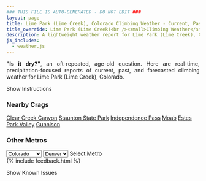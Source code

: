 ```yaml
---
### THIS FILE IS AUTO-GENERATED - DO NOT EDIT ###
layout: page
title: Lime Park (Lime Creek), Colorado Climbing Weather - Current, Past, and Forecasted Report
title_override: Lime Park (Lime Creek)<br /><small>Climbing Weather</small>
description: A lightweight weather report for Lime Park (Lime Creek), Colorado. Optimized for slow internet connections.
js_includes:
  - weather.js
---
```


<section class="measure center lh-copy f5-ns f6 ph2 mv4" style="text-align: justify;">
<strong>"Is it dry?"</strong>, an oft-repeated, age-old question. Here are real-time,
precipitation-focused reports of current, past, and forecasted climbing weather for Lime Park (Lime Creek), Colorado.
</section>

<p id="settings-toggle" class="mw5 b center tc hover-light-red black-70 pointer">Show Instructions</p>
<section id="settings" class="overflow-hidden" style="display:none;">
    <div class="mv2 ph2 center">
        <div class="fn f6 tc pv2">
            <p class="measure lh-copy center"><strong>Show/hide hourly forecasts</strong> by clicking the desired day.</p>
            <hr class="mw5 p0 mv2 o-60 b0 bt b--light-red light-red bg-light-red">
            <p class="measure lh-copy center"><strong>Current and Past conditions</strong> are measured by the nearest weather station. <strong>Forecast conditions</strong> are calculated and polled separately.</p>
            <hr class="mw5 p0 mv2 o-60 b0 bt b--light-red light-red bg-light-red">
            <p class="measure lh-copy center"><strong>Having issues?</strong> Try <a id="clear-cache" class="no-underline relative fancy-link light-red hover-light-red" href="#">clearing the local cache</a>.</p>
            <hr class="mw5 p0 mv2 o-60 b0 bt b--light-red light-red bg-light-red">
            <p class="measure lh-copy center">Weather data sourced from <a class="no-underline fancy-link relative light-red" target="_blank" href="https://www.weather.gov/documentation/services-web-api">weather.gov</a>.</p>
        </div>
    </div>
</section>
<section id="weather" data-crag="lime-park-lime-creek-colorado" class="mv4-ns mv3 ph2 center"></section>
<section id="nearby" class="tc lh-copy">
  <h3>Nearby Crags</h3>
<a class="nowrap no-underline fancy-link relative light-red mh3" href="/crags/clear-creek-canyon-colorado-weather.html">Clear Creek Canyon</a>
<a class="nowrap no-underline fancy-link relative light-red mh3" href="/crags/staunton-state-park-colorado-weather.html">Staunton State Park</a>
<a class="nowrap no-underline fancy-link relative light-red mh3" href="/crags/independence-pass-colorado-weather.html">Independence Pass</a>
<a class="nowrap no-underline fancy-link relative light-red mh3" href="/crags/moab-utah-weather.html">Moab</a>
<a class="nowrap no-underline fancy-link relative light-red mh3" href="/crags/estes-park-valley-colorado-weather.html">Estes Park Valley</a>
<a class="nowrap no-underline fancy-link relative light-red mh3" href="/crags/gunnison-colorado-weather.html">Gunnison</a>
</section>
<section id="nearby" class="tc lh-copy">
  <h3>Other Metros</h3>
  <select class="ma1 bg-near-white pa2" id="stateSel">
    <option value="Texas">Texas</option>
    <option value="Washington">Washington</option>
    <option value="Colorado" selected>Colorado</option>
    <option value="Tennessee">Tennessee</option>
    <option value="Utah">Utah</option>
    <option value="California">California</option>
  </select>
  <select class="ma1 bg-near-white pa2" id="citySel">
    <option value="Denver" selected>Denver</option>
  </select>
  <a id="selectMetro" class="f6 link dim ph3 pv2 ma1 dib white bg-light-red" href="/crags/denver-colorado-weather.html">Select Metro</a>
  <script>
    var states = [];
    states["Texas"] = "Austin"
    states["Washington"] = "Seattle"
    states["Colorado"] = "Denver"
    states["Tennessee"] = "Nashville"
    states["Utah"] = "Salt Lake City"
    states["California"] = "San Francisco|Los Angeles"
  </script>
</section>
{% include feedback.html %}
<p id="issues-toggle" class="mw5 b center tc hover-light-red black-70 pointer">Show Known Issues</p>
<section id="issues" class="overflow-hidden tc f6">
</section>

<script>
  var weekly_GJT_165_110 = {"updated":"2022-04-12T05:58:45+00:00","units":"us","forecastGenerator":"BaselineForecastGenerator","generatedAt":"2022-04-12T08:39:18+00:00","updateTime":"2022-04-12T05:58:45+00:00","validTimes":"2022-04-11T23:00:00+00:00/P7DT2H","elevation":{"unitCode":"wmoUnit:m","value":3485.9976},"periods":[{"number":1,"name":"Overnight","startTime":"2022-04-12T02:00:00-06:00","endTime":"2022-04-12T06:00:00-06:00","isDaytime":false,"temperature":17,"temperatureUnit":"F","temperatureTrend":null,"windSpeed":"35 mph","windDirection":"SW","icon":"https://api.weather.gov/icons/land/night/blizzard,90?size=medium","shortForecast":"Snow Showers And Blowing Snow","detailedForecast":"Snow showers and blowing snow and isolated thunderstorms. Cloudy, with a low around 17. Southwest wind around 35 mph, with gusts as high as 65 mph. Chance of precipitation is 90%. New snow accumulation of 2 to 4 inches possible."},{"number":2,"name":"Tuesday","startTime":"2022-04-12T06:00:00-06:00","endTime":"2022-04-12T18:00:00-06:00","isDaytime":true,"temperature":26,"temperatureUnit":"F","temperatureTrend":null,"windSpeed":"20 to 40 mph","windDirection":"WSW","icon":"https://api.weather.gov/icons/land/day/blizzard,90/blizzard,70?size=medium","shortForecast":"Snow Showers And Blowing Snow","detailedForecast":"Snow showers and blowing snow before noon, then a chance of snow showers and areas of blowing snow and isolated thunderstorms between noon and 3pm, then patchy blowing snow and scattered snow showers and isolated thunderstorms. Cloudy, with a high near 26. West southwest wind 20 to 40 mph, with gusts as high as 60 mph. Chance of precipitation is 90%. New snow accumulation of 4 to 8 inches possible."},{"number":3,"name":"Tuesday Night","startTime":"2022-04-12T18:00:00-06:00","endTime":"2022-04-13T06:00:00-06:00","isDaytime":false,"temperature":2,"temperatureUnit":"F","temperatureTrend":null,"windSpeed":"15 to 20 mph","windDirection":"W","icon":"https://api.weather.gov/icons/land/night/blizzard,70/blizzard,60?size=medium","shortForecast":"Chance Snow Showers And Patchy Blowing Snow","detailedForecast":"A chance of snow showers and patchy blowing snow and isolated thunderstorms. Mostly cloudy, with a low around 2. Wind chill values as low as -17. West wind 15 to 20 mph, with gusts as high as 35 mph. Chance of precipitation is 70%. New snow accumulation of 1 to 2 inches possible."},{"number":4,"name":"Wednesday","startTime":"2022-04-13T06:00:00-06:00","endTime":"2022-04-13T18:00:00-06:00","isDaytime":true,"temperature":16,"temperatureUnit":"F","temperatureTrend":null,"windSpeed":"20 mph","windDirection":"W","icon":"https://api.weather.gov/icons/land/day/blizzard,80/blizzard,90?size=medium","shortForecast":"Snow Showers And Areas Of Blowing Snow","detailedForecast":"Snow showers and areas of blowing snow. Cloudy, with a high near 16. Wind chill values as low as -19. West wind around 20 mph, with gusts as high as 40 mph. Chance of precipitation is 90%. New snow accumulation of 1 to 2 inches possible."},{"number":5,"name":"Wednesday Night","startTime":"2022-04-13T18:00:00-06:00","endTime":"2022-04-14T06:00:00-06:00","isDaytime":false,"temperature":4,"temperatureUnit":"F","temperatureTrend":null,"windSpeed":"15 to 20 mph","windDirection":"W","icon":"https://api.weather.gov/icons/land/night/blizzard,50/blizzard,20?size=medium","shortForecast":"Patchy Blowing Snow","detailedForecast":"Patchy blowing snow and scattered snow showers and isolated thunderstorms. Mostly cloudy, with a low around 4. West wind 15 to 20 mph, with gusts as high as 40 mph. Chance of precipitation is 50%. New snow accumulation of less than half an inch possible."},{"number":6,"name":"Thursday","startTime":"2022-04-14T06:00:00-06:00","endTime":"2022-04-14T18:00:00-06:00","isDaytime":true,"temperature":27,"temperatureUnit":"F","temperatureTrend":null,"windSpeed":"15 to 20 mph","windDirection":"WSW","icon":"https://api.weather.gov/icons/land/day/blizzard,30/blizzard,40?size=medium","shortForecast":"Patchy Blowing Snow","detailedForecast":"Scattered snow showers before 8am, then patchy blowing snow and scattered snow showers. Mostly cloudy, with a high near 27. Chance of precipitation is 40%."},{"number":7,"name":"Thursday Night","startTime":"2022-04-14T18:00:00-06:00","endTime":"2022-04-15T06:00:00-06:00","isDaytime":false,"temperature":14,"temperatureUnit":"F","temperatureTrend":null,"windSpeed":"15 to 20 mph","windDirection":"WSW","icon":"https://api.weather.gov/icons/land/night/blizzard/bkn?size=medium","shortForecast":"Patchy Blowing Snow then Mostly Cloudy","detailedForecast":"Patchy blowing snow before 8pm. Mostly cloudy, with a low around 14."},{"number":8,"name":"Friday","startTime":"2022-04-15T06:00:00-06:00","endTime":"2022-04-15T18:00:00-06:00","isDaytime":true,"temperature":36,"temperatureUnit":"F","temperatureTrend":null,"windSpeed":"15 to 25 mph","windDirection":"WSW","icon":"https://api.weather.gov/icons/land/day/blizzard?size=medium","shortForecast":"Patchy Blowing Snow","detailedForecast":"Isolated snow showers before 10am, then patchy blowing snow and isolated snow showers. Partly sunny, with a high near 36."},{"number":9,"name":"Friday Night","startTime":"2022-04-15T18:00:00-06:00","endTime":"2022-04-16T06:00:00-06:00","isDaytime":false,"temperature":18,"temperatureUnit":"F","temperatureTrend":null,"windSpeed":"10 to 20 mph","windDirection":"SW","icon":"https://api.weather.gov/icons/land/night/sct?size=medium","shortForecast":"Partly Cloudy","detailedForecast":"Partly cloudy, with a low around 18."},{"number":10,"name":"Saturday","startTime":"2022-04-16T06:00:00-06:00","endTime":"2022-04-16T18:00:00-06:00","isDaytime":true,"temperature":43,"temperatureUnit":"F","temperatureTrend":null,"windSpeed":"15 to 20 mph","windDirection":"SW","icon":"https://api.weather.gov/icons/land/day/sct/snow?size=medium","shortForecast":"Mostly Sunny then Isolated Snow Showers","detailedForecast":"Isolated snow showers after noon. Mostly sunny, with a high near 43."},{"number":11,"name":"Saturday Night","startTime":"2022-04-16T18:00:00-06:00","endTime":"2022-04-17T06:00:00-06:00","isDaytime":false,"temperature":22,"temperatureUnit":"F","temperatureTrend":null,"windSpeed":"15 to 20 mph","windDirection":"WSW","icon":"https://api.weather.gov/icons/land/night/snow?size=medium","shortForecast":"Isolated Snow Showers","detailedForecast":"Isolated snow showers. Partly cloudy, with a low around 22. Little or no snow accumulation expected."},{"number":12,"name":"Sunday","startTime":"2022-04-17T06:00:00-06:00","endTime":"2022-04-17T18:00:00-06:00","isDaytime":true,"temperature":37,"temperatureUnit":"F","temperatureTrend":null,"windSpeed":"20 mph","windDirection":"W","icon":"https://api.weather.gov/icons/land/day/snow?size=medium","shortForecast":"Scattered Snow Showers","detailedForecast":"Scattered snow showers. Partly sunny, with a high near 37. New snow accumulation of less than one inch possible."},{"number":13,"name":"Sunday Night","startTime":"2022-04-17T18:00:00-06:00","endTime":"2022-04-18T06:00:00-06:00","isDaytime":false,"temperature":16,"temperatureUnit":"F","temperatureTrend":null,"windSpeed":"10 to 20 mph","windDirection":"W","icon":"https://api.weather.gov/icons/land/night/snow/sct?size=medium","shortForecast":"Isolated Snow Showers then Partly Cloudy","detailedForecast":"Isolated snow showers before midnight. Partly cloudy, with a low around 16."},{"number":14,"name":"Monday","startTime":"2022-04-18T06:00:00-06:00","endTime":"2022-04-18T18:00:00-06:00","isDaytime":true,"temperature":40,"temperatureUnit":"F","temperatureTrend":null,"windSpeed":"10 to 20 mph","windDirection":"W","icon":"https://api.weather.gov/icons/land/day/few?size=medium","shortForecast":"Sunny","detailedForecast":"Sunny, with a high near 40."}]}
  var hourly_GJT_165_110 = {"@context":["https://geojson.org/geojson-ld/geojson-context.jsonld",{"@version":"1.1","wx":"https://api.weather.gov/ontology#","geo":"http://www.opengis.net/ont/geosparql#","unit":"http://codes.wmo.int/common/unit/","@vocab":"https://api.weather.gov/ontology#"}],"type":"Feature","geometry":{"type":"Polygon","coordinates":[[[-106.5803441,39.4200131],[-106.5779038,39.397991499999996],[-106.5494672,39.399870299999996],[-106.5519015,39.421892199999995],[-106.5803441,39.4200131]]]},"properties":{"updated":"2022-04-12T05:58:45+00:00","units":"us","forecastGenerator":"HourlyForecastGenerator","generatedAt":"2022-04-12T08:39:19+00:00","updateTime":"2022-04-12T05:58:45+00:00","validTimes":"2022-04-11T23:00:00+00:00/P7DT2H","elevation":{"unitCode":"wmoUnit:m","value":3485.9976},"periods":[{"number":1,"name":"","startTime":"2022-04-12T02:00:00-06:00","endTime":"2022-04-12T03:00:00-06:00","isDaytime":false,"temperature":30,"temperatureUnit":"F","temperatureTrend":null,"windSpeed":"35 mph","windDirection":"SW","icon":"https://api.weather.gov/icons/land/night/blizzard,90?size=small","shortForecast":"Snow Showers And Blowing Snow","detailedForecast":""},{"number":2,"name":"","startTime":"2022-04-12T03:00:00-06:00","endTime":"2022-04-12T04:00:00-06:00","isDaytime":false,"temperature":29,"temperatureUnit":"F","temperatureTrend":null,"windSpeed":"35 mph","windDirection":"SW","icon":"https://api.weather.gov/icons/land/night/blizzard,90?size=small","shortForecast":"Snow Showers And Blowing Snow","detailedForecast":""},{"number":3,"name":"","startTime":"2022-04-12T04:00:00-06:00","endTime":"2022-04-12T05:00:00-06:00","isDaytime":false,"temperature":28,"temperatureUnit":"F","temperatureTrend":null,"windSpeed":"35 mph","windDirection":"WSW","icon":"https://api.weather.gov/icons/land/night/blizzard,90?size=small","shortForecast":"Snow Showers And Blowing Snow","detailedForecast":""},{"number":4,"name":"","startTime":"2022-04-12T05:00:00-06:00","endTime":"2022-04-12T06:00:00-06:00","isDaytime":false,"temperature":27,"temperatureUnit":"F","temperatureTrend":null,"windSpeed":"35 mph","windDirection":"WSW","icon":"https://api.weather.gov/icons/land/night/blizzard,90?size=small","shortForecast":"Snow Showers And Blowing Snow","detailedForecast":""},{"number":5,"name":"","startTime":"2022-04-12T06:00:00-06:00","endTime":"2022-04-12T07:00:00-06:00","isDaytime":true,"temperature":25,"temperatureUnit":"F","temperatureTrend":null,"windSpeed":"40 mph","windDirection":"WSW","icon":"https://api.weather.gov/icons/land/day/blizzard,90?size=small","shortForecast":"Snow Showers And Blowing Snow","detailedForecast":""},{"number":6,"name":"","startTime":"2022-04-12T07:00:00-06:00","endTime":"2022-04-12T08:00:00-06:00","isDaytime":true,"temperature":22,"temperatureUnit":"F","temperatureTrend":null,"windSpeed":"35 mph","windDirection":"WSW","icon":"https://api.weather.gov/icons/land/day/blizzard,90?size=small","shortForecast":"Snow Showers And Blowing Snow","detailedForecast":""},{"number":7,"name":"","startTime":"2022-04-12T08:00:00-06:00","endTime":"2022-04-12T09:00:00-06:00","isDaytime":true,"temperature":26,"temperatureUnit":"F","temperatureTrend":null,"windSpeed":"30 mph","windDirection":"WSW","icon":"https://api.weather.gov/icons/land/day/blizzard,90?size=small","shortForecast":"Snow Showers And Blowing Snow","detailedForecast":""},{"number":8,"name":"","startTime":"2022-04-12T09:00:00-06:00","endTime":"2022-04-12T10:00:00-06:00","isDaytime":true,"temperature":17,"temperatureUnit":"F","temperatureTrend":null,"windSpeed":"25 mph","windDirection":"WSW","icon":"https://api.weather.gov/icons/land/day/blizzard?size=small","shortForecast":"Snow Showers And Blowing Snow","detailedForecast":""},{"number":9,"name":"","startTime":"2022-04-12T10:00:00-06:00","endTime":"2022-04-12T11:00:00-06:00","isDaytime":true,"temperature":23,"temperatureUnit":"F","temperatureTrend":null,"windSpeed":"25 mph","windDirection":"W","icon":"https://api.weather.gov/icons/land/day/blizzard?size=small","shortForecast":"Snow Showers And Blowing Snow","detailedForecast":""},{"number":10,"name":"","startTime":"2022-04-12T11:00:00-06:00","endTime":"2022-04-12T12:00:00-06:00","isDaytime":true,"temperature":24,"temperatureUnit":"F","temperatureTrend":null,"windSpeed":"25 mph","windDirection":"W","icon":"https://api.weather.gov/icons/land/day/blizzard?size=small","shortForecast":"Snow Showers And Blowing Snow","detailedForecast":""},{"number":11,"name":"","startTime":"2022-04-12T12:00:00-06:00","endTime":"2022-04-12T13:00:00-06:00","isDaytime":true,"temperature":25,"temperatureUnit":"F","temperatureTrend":null,"windSpeed":"25 mph","windDirection":"W","icon":"https://api.weather.gov/icons/land/day/blizzard?size=small","shortForecast":"Chance Snow Showers And Areas Of Blowing Snow","detailedForecast":""},{"number":12,"name":"","startTime":"2022-04-12T13:00:00-06:00","endTime":"2022-04-12T14:00:00-06:00","isDaytime":true,"temperature":26,"temperatureUnit":"F","temperatureTrend":null,"windSpeed":"25 mph","windDirection":"W","icon":"https://api.weather.gov/icons/land/day/blizzard?size=small","shortForecast":"Chance Snow Showers And Areas Of Blowing Snow","detailedForecast":""},{"number":13,"name":"","startTime":"2022-04-12T14:00:00-06:00","endTime":"2022-04-12T15:00:00-06:00","isDaytime":true,"temperature":25,"temperatureUnit":"F","temperatureTrend":null,"windSpeed":"25 mph","windDirection":"W","icon":"https://api.weather.gov/icons/land/day/blizzard?size=small","shortForecast":"Chance Snow Showers And Areas Of Blowing Snow","detailedForecast":""},{"number":14,"name":"","startTime":"2022-04-12T15:00:00-06:00","endTime":"2022-04-12T16:00:00-06:00","isDaytime":true,"temperature":24,"temperatureUnit":"F","temperatureTrend":null,"windSpeed":"25 mph","windDirection":"W","icon":"https://api.weather.gov/icons/land/day/blizzard?size=small","shortForecast":"Patchy Blowing Snow","detailedForecast":""},{"number":15,"name":"","startTime":"2022-04-12T16:00:00-06:00","endTime":"2022-04-12T17:00:00-06:00","isDaytime":true,"temperature":22,"temperatureUnit":"F","temperatureTrend":null,"windSpeed":"20 mph","windDirection":"W","icon":"https://api.weather.gov/icons/land/day/blizzard?size=small","shortForecast":"Patchy Blowing Snow","detailedForecast":""},{"number":16,"name":"","startTime":"2022-04-12T17:00:00-06:00","endTime":"2022-04-12T18:00:00-06:00","isDaytime":true,"temperature":20,"temperatureUnit":"F","temperatureTrend":null,"windSpeed":"20 mph","windDirection":"W","icon":"https://api.weather.gov/icons/land/day/blizzard?size=small","shortForecast":"Patchy Blowing Snow","detailedForecast":""},{"number":17,"name":"","startTime":"2022-04-12T18:00:00-06:00","endTime":"2022-04-12T19:00:00-06:00","isDaytime":false,"temperature":18,"temperatureUnit":"F","temperatureTrend":null,"windSpeed":"20 mph","windDirection":"W","icon":"https://api.weather.gov/icons/land/night/blizzard?size=small","shortForecast":"Chance Snow Showers And Patchy Blowing Snow","detailedForecast":""},{"number":18,"name":"","startTime":"2022-04-12T19:00:00-06:00","endTime":"2022-04-12T20:00:00-06:00","isDaytime":false,"temperature":16,"temperatureUnit":"F","temperatureTrend":null,"windSpeed":"20 mph","windDirection":"W","icon":"https://api.weather.gov/icons/land/night/blizzard?size=small","shortForecast":"Chance Snow Showers And Patchy Blowing Snow","detailedForecast":""},{"number":19,"name":"","startTime":"2022-04-12T20:00:00-06:00","endTime":"2022-04-12T21:00:00-06:00","isDaytime":false,"temperature":14,"temperatureUnit":"F","temperatureTrend":null,"windSpeed":"20 mph","windDirection":"W","icon":"https://api.weather.gov/icons/land/night/blizzard?size=small","shortForecast":"Chance Snow Showers And Patchy Blowing Snow","detailedForecast":""},{"number":20,"name":"","startTime":"2022-04-12T21:00:00-06:00","endTime":"2022-04-12T22:00:00-06:00","isDaytime":false,"temperature":11,"temperatureUnit":"F","temperatureTrend":null,"windSpeed":"15 mph","windDirection":"W","icon":"https://api.weather.gov/icons/land/night/snow?size=small","shortForecast":"Chance Snow Showers","detailedForecast":""},{"number":21,"name":"","startTime":"2022-04-12T22:00:00-06:00","endTime":"2022-04-12T23:00:00-06:00","isDaytime":false,"temperature":9,"temperatureUnit":"F","temperatureTrend":null,"windSpeed":"15 mph","windDirection":"W","icon":"https://api.weather.gov/icons/land/night/snow?size=small","shortForecast":"Chance Snow Showers","detailedForecast":""},{"number":22,"name":"","startTime":"2022-04-12T23:00:00-06:00","endTime":"2022-04-13T00:00:00-06:00","isDaytime":false,"temperature":6,"temperatureUnit":"F","temperatureTrend":null,"windSpeed":"15 mph","windDirection":"W","icon":"https://api.weather.gov/icons/land/night/snow?size=small","shortForecast":"Chance Snow Showers","detailedForecast":""},{"number":23,"name":"","startTime":"2022-04-13T00:00:00-06:00","endTime":"2022-04-13T01:00:00-06:00","isDaytime":false,"temperature":5,"temperatureUnit":"F","temperatureTrend":null,"windSpeed":"15 mph","windDirection":"W","icon":"https://api.weather.gov/icons/land/night/snow?size=small","shortForecast":"Chance Snow Showers","detailedForecast":""},{"number":24,"name":"","startTime":"2022-04-13T01:00:00-06:00","endTime":"2022-04-13T02:00:00-06:00","isDaytime":false,"temperature":5,"temperatureUnit":"F","temperatureTrend":null,"windSpeed":"15 mph","windDirection":"W","icon":"https://api.weather.gov/icons/land/night/snow?size=small","shortForecast":"Chance Snow Showers","detailedForecast":""},{"number":25,"name":"","startTime":"2022-04-13T02:00:00-06:00","endTime":"2022-04-13T03:00:00-06:00","isDaytime":false,"temperature":5,"temperatureUnit":"F","temperatureTrend":null,"windSpeed":"15 mph","windDirection":"W","icon":"https://api.weather.gov/icons/land/night/snow?size=small","shortForecast":"Chance Snow Showers","detailedForecast":""},{"number":26,"name":"","startTime":"2022-04-13T03:00:00-06:00","endTime":"2022-04-13T04:00:00-06:00","isDaytime":false,"temperature":5,"temperatureUnit":"F","temperatureTrend":null,"windSpeed":"15 mph","windDirection":"W","icon":"https://api.weather.gov/icons/land/night/snow?size=small","shortForecast":"Chance Snow Showers","detailedForecast":""},{"number":27,"name":"","startTime":"2022-04-13T04:00:00-06:00","endTime":"2022-04-13T05:00:00-06:00","isDaytime":false,"temperature":4,"temperatureUnit":"F","temperatureTrend":null,"windSpeed":"15 mph","windDirection":"W","icon":"https://api.weather.gov/icons/land/night/snow?size=small","shortForecast":"Chance Snow Showers","detailedForecast":""},{"number":28,"name":"","startTime":"2022-04-13T05:00:00-06:00","endTime":"2022-04-13T06:00:00-06:00","isDaytime":false,"temperature":3,"temperatureUnit":"F","temperatureTrend":null,"windSpeed":"20 mph","windDirection":"W","icon":"https://api.weather.gov/icons/land/night/blizzard?size=small","shortForecast":"Chance Snow Showers And Patchy Blowing Snow","detailedForecast":""},{"number":29,"name":"","startTime":"2022-04-13T06:00:00-06:00","endTime":"2022-04-13T07:00:00-06:00","isDaytime":true,"temperature":2,"temperatureUnit":"F","temperatureTrend":null,"windSpeed":"20 mph","windDirection":"W","icon":"https://api.weather.gov/icons/land/day/blizzard?size=small","shortForecast":"Snow Showers And Patchy Blowing Snow","detailedForecast":""},{"number":30,"name":"","startTime":"2022-04-13T07:00:00-06:00","endTime":"2022-04-13T08:00:00-06:00","isDaytime":true,"temperature":2,"temperatureUnit":"F","temperatureTrend":null,"windSpeed":"20 mph","windDirection":"W","icon":"https://api.weather.gov/icons/land/day/blizzard?size=small","shortForecast":"Snow Showers And Patchy Blowing Snow","detailedForecast":""},{"number":31,"name":"","startTime":"2022-04-13T08:00:00-06:00","endTime":"2022-04-13T09:00:00-06:00","isDaytime":true,"temperature":3,"temperatureUnit":"F","temperatureTrend":null,"windSpeed":"20 mph","windDirection":"W","icon":"https://api.weather.gov/icons/land/day/blizzard?size=small","shortForecast":"Snow Showers And Patchy Blowing Snow","detailedForecast":""},{"number":32,"name":"","startTime":"2022-04-13T09:00:00-06:00","endTime":"2022-04-13T10:00:00-06:00","isDaytime":true,"temperature":4,"temperatureUnit":"F","temperatureTrend":null,"windSpeed":"20 mph","windDirection":"W","icon":"https://api.weather.gov/icons/land/day/blizzard?size=small","shortForecast":"Snow Showers And Patchy Blowing Snow","detailedForecast":""},{"number":33,"name":"","startTime":"2022-04-13T10:00:00-06:00","endTime":"2022-04-13T11:00:00-06:00","isDaytime":true,"temperature":7,"temperatureUnit":"F","temperatureTrend":null,"windSpeed":"20 mph","windDirection":"W","icon":"https://api.weather.gov/icons/land/day/blizzard?size=small","shortForecast":"Snow Showers And Patchy Blowing Snow","detailedForecast":""},{"number":34,"name":"","startTime":"2022-04-13T11:00:00-06:00","endTime":"2022-04-13T12:00:00-06:00","isDaytime":true,"temperature":9,"temperatureUnit":"F","temperatureTrend":null,"windSpeed":"20 mph","windDirection":"W","icon":"https://api.weather.gov/icons/land/day/blizzard?size=small","shortForecast":"Snow Showers And Patchy Blowing Snow","detailedForecast":""},{"number":35,"name":"","startTime":"2022-04-13T12:00:00-06:00","endTime":"2022-04-13T13:00:00-06:00","isDaytime":true,"temperature":12,"temperatureUnit":"F","temperatureTrend":null,"windSpeed":"20 mph","windDirection":"W","icon":"https://api.weather.gov/icons/land/day/blizzard?size=small","shortForecast":"Snow Showers And Areas Of Blowing Snow","detailedForecast":""},{"number":36,"name":"","startTime":"2022-04-13T13:00:00-06:00","endTime":"2022-04-13T14:00:00-06:00","isDaytime":true,"temperature":14,"temperatureUnit":"F","temperatureTrend":null,"windSpeed":"20 mph","windDirection":"W","icon":"https://api.weather.gov/icons/land/day/blizzard?size=small","shortForecast":"Snow Showers And Patchy Blowing Snow","detailedForecast":""},{"number":37,"name":"","startTime":"2022-04-13T14:00:00-06:00","endTime":"2022-04-13T15:00:00-06:00","isDaytime":true,"temperature":15,"temperatureUnit":"F","temperatureTrend":null,"windSpeed":"20 mph","windDirection":"W","icon":"https://api.weather.gov/icons/land/day/blizzard?size=small","shortForecast":"Snow Showers And Patchy Blowing Snow","detailedForecast":""},{"number":38,"name":"","startTime":"2022-04-13T15:00:00-06:00","endTime":"2022-04-13T16:00:00-06:00","isDaytime":true,"temperature":16,"temperatureUnit":"F","temperatureTrend":null,"windSpeed":"20 mph","windDirection":"W","icon":"https://api.weather.gov/icons/land/day/blizzard?size=small","shortForecast":"Snow Showers And Patchy Blowing Snow","detailedForecast":""},{"number":39,"name":"","startTime":"2022-04-13T16:00:00-06:00","endTime":"2022-04-13T17:00:00-06:00","isDaytime":true,"temperature":15,"temperatureUnit":"F","temperatureTrend":null,"windSpeed":"20 mph","windDirection":"W","icon":"https://api.weather.gov/icons/land/day/blizzard?size=small","shortForecast":"Snow Showers And Patchy Blowing Snow","detailedForecast":""},{"number":40,"name":"","startTime":"2022-04-13T17:00:00-06:00","endTime":"2022-04-13T18:00:00-06:00","isDaytime":true,"temperature":14,"temperatureUnit":"F","temperatureTrend":null,"windSpeed":"20 mph","windDirection":"W","icon":"https://api.weather.gov/icons/land/day/blizzard?size=small","shortForecast":"Snow Showers And Patchy Blowing Snow","detailedForecast":""},{"number":41,"name":"","startTime":"2022-04-13T18:00:00-06:00","endTime":"2022-04-13T19:00:00-06:00","isDaytime":false,"temperature":13,"temperatureUnit":"F","temperatureTrend":null,"windSpeed":"20 mph","windDirection":"W","icon":"https://api.weather.gov/icons/land/night/blizzard?size=small","shortForecast":"Patchy Blowing Snow","detailedForecast":""},{"number":42,"name":"","startTime":"2022-04-13T19:00:00-06:00","endTime":"2022-04-13T20:00:00-06:00","isDaytime":false,"temperature":11,"temperatureUnit":"F","temperatureTrend":null,"windSpeed":"20 mph","windDirection":"W","icon":"https://api.weather.gov/icons/land/night/blizzard?size=small","shortForecast":"Patchy Blowing Snow","detailedForecast":""},{"number":43,"name":"","startTime":"2022-04-13T20:00:00-06:00","endTime":"2022-04-13T21:00:00-06:00","isDaytime":false,"temperature":10,"temperatureUnit":"F","temperatureTrend":null,"windSpeed":"20 mph","windDirection":"W","icon":"https://api.weather.gov/icons/land/night/blizzard?size=small","shortForecast":"Patchy Blowing Snow","detailedForecast":""},{"number":44,"name":"","startTime":"2022-04-13T21:00:00-06:00","endTime":"2022-04-13T22:00:00-06:00","isDaytime":false,"temperature":10,"temperatureUnit":"F","temperatureTrend":null,"windSpeed":"15 mph","windDirection":"W","icon":"https://api.weather.gov/icons/land/night/snow?size=small","shortForecast":"Scattered Snow Showers","detailedForecast":""},{"number":45,"name":"","startTime":"2022-04-13T22:00:00-06:00","endTime":"2022-04-13T23:00:00-06:00","isDaytime":false,"temperature":9,"temperatureUnit":"F","temperatureTrend":null,"windSpeed":"20 mph","windDirection":"W","icon":"https://api.weather.gov/icons/land/night/blizzard?size=small","shortForecast":"Patchy Blowing Snow","detailedForecast":""},{"number":46,"name":"","startTime":"2022-04-13T23:00:00-06:00","endTime":"2022-04-14T00:00:00-06:00","isDaytime":false,"temperature":8,"temperatureUnit":"F","temperatureTrend":null,"windSpeed":"20 mph","windDirection":"W","icon":"https://api.weather.gov/icons/land/night/blizzard?size=small","shortForecast":"Patchy Blowing Snow","detailedForecast":""},{"number":47,"name":"","startTime":"2022-04-14T00:00:00-06:00","endTime":"2022-04-14T01:00:00-06:00","isDaytime":false,"temperature":8,"temperatureUnit":"F","temperatureTrend":null,"windSpeed":"20 mph","windDirection":"W","icon":"https://api.weather.gov/icons/land/night/blizzard?size=small","shortForecast":"Patchy Blowing Snow","detailedForecast":""},{"number":48,"name":"","startTime":"2022-04-14T01:00:00-06:00","endTime":"2022-04-14T02:00:00-06:00","isDaytime":false,"temperature":7,"temperatureUnit":"F","temperatureTrend":null,"windSpeed":"20 mph","windDirection":"W","icon":"https://api.weather.gov/icons/land/night/blizzard?size=small","shortForecast":"Patchy Blowing Snow","detailedForecast":""},{"number":49,"name":"","startTime":"2022-04-14T02:00:00-06:00","endTime":"2022-04-14T03:00:00-06:00","isDaytime":false,"temperature":6,"temperatureUnit":"F","temperatureTrend":null,"windSpeed":"20 mph","windDirection":"WSW","icon":"https://api.weather.gov/icons/land/night/snow?size=small","shortForecast":"Isolated Snow Showers","detailedForecast":""},{"number":50,"name":"","startTime":"2022-04-14T03:00:00-06:00","endTime":"2022-04-14T04:00:00-06:00","isDaytime":false,"temperature":5,"temperatureUnit":"F","temperatureTrend":null,"windSpeed":"15 mph","windDirection":"WSW","icon":"https://api.weather.gov/icons/land/night/snow?size=small","shortForecast":"Isolated Snow Showers","detailedForecast":""},{"number":51,"name":"","startTime":"2022-04-14T04:00:00-06:00","endTime":"2022-04-14T05:00:00-06:00","isDaytime":false,"temperature":4,"temperatureUnit":"F","temperatureTrend":null,"windSpeed":"15 mph","windDirection":"WSW","icon":"https://api.weather.gov/icons/land/night/snow?size=small","shortForecast":"Isolated Snow Showers","detailedForecast":""},{"number":52,"name":"","startTime":"2022-04-14T05:00:00-06:00","endTime":"2022-04-14T06:00:00-06:00","isDaytime":false,"temperature":4,"temperatureUnit":"F","temperatureTrend":null,"windSpeed":"15 mph","windDirection":"WSW","icon":"https://api.weather.gov/icons/land/night/snow?size=small","shortForecast":"Isolated Snow Showers","detailedForecast":""},{"number":53,"name":"","startTime":"2022-04-14T06:00:00-06:00","endTime":"2022-04-14T07:00:00-06:00","isDaytime":true,"temperature":4,"temperatureUnit":"F","temperatureTrend":null,"windSpeed":"15 mph","windDirection":"WSW","icon":"https://api.weather.gov/icons/land/day/snow?size=small","shortForecast":"Scattered Snow Showers","detailedForecast":""},{"number":54,"name":"","startTime":"2022-04-14T07:00:00-06:00","endTime":"2022-04-14T08:00:00-06:00","isDaytime":true,"temperature":5,"temperatureUnit":"F","temperatureTrend":null,"windSpeed":"20 mph","windDirection":"WSW","icon":"https://api.weather.gov/icons/land/day/snow?size=small","shortForecast":"Scattered Snow Showers","detailedForecast":""},{"number":55,"name":"","startTime":"2022-04-14T08:00:00-06:00","endTime":"2022-04-14T09:00:00-06:00","isDaytime":true,"temperature":7,"temperatureUnit":"F","temperatureTrend":null,"windSpeed":"20 mph","windDirection":"W","icon":"https://api.weather.gov/icons/land/day/blizzard?size=small","shortForecast":"Patchy Blowing Snow","detailedForecast":""},{"number":56,"name":"","startTime":"2022-04-14T09:00:00-06:00","endTime":"2022-04-14T10:00:00-06:00","isDaytime":true,"temperature":10,"temperatureUnit":"F","temperatureTrend":null,"windSpeed":"20 mph","windDirection":"W","icon":"https://api.weather.gov/icons/land/day/blizzard?size=small","shortForecast":"Patchy Blowing Snow","detailedForecast":""},{"number":57,"name":"","startTime":"2022-04-14T10:00:00-06:00","endTime":"2022-04-14T11:00:00-06:00","isDaytime":true,"temperature":13,"temperatureUnit":"F","temperatureTrend":null,"windSpeed":"20 mph","windDirection":"W","icon":"https://api.weather.gov/icons/land/day/blizzard?size=small","shortForecast":"Patchy Blowing Snow","detailedForecast":""},{"number":58,"name":"","startTime":"2022-04-14T11:00:00-06:00","endTime":"2022-04-14T12:00:00-06:00","isDaytime":true,"temperature":18,"temperatureUnit":"F","temperatureTrend":null,"windSpeed":"20 mph","windDirection":"W","icon":"https://api.weather.gov/icons/land/day/blizzard?size=small","shortForecast":"Patchy Blowing Snow","detailedForecast":""},{"number":59,"name":"","startTime":"2022-04-14T12:00:00-06:00","endTime":"2022-04-14T13:00:00-06:00","isDaytime":true,"temperature":21,"temperatureUnit":"F","temperatureTrend":null,"windSpeed":"20 mph","windDirection":"W","icon":"https://api.weather.gov/icons/land/day/blizzard?size=small","shortForecast":"Patchy Blowing Snow","detailedForecast":""},{"number":60,"name":"","startTime":"2022-04-14T13:00:00-06:00","endTime":"2022-04-14T14:00:00-06:00","isDaytime":true,"temperature":24,"temperatureUnit":"F","temperatureTrend":null,"windSpeed":"20 mph","windDirection":"W","icon":"https://api.weather.gov/icons/land/day/blizzard?size=small","shortForecast":"Patchy Blowing Snow","detailedForecast":""},{"number":61,"name":"","startTime":"2022-04-14T14:00:00-06:00","endTime":"2022-04-14T15:00:00-06:00","isDaytime":true,"temperature":26,"temperatureUnit":"F","temperatureTrend":null,"windSpeed":"20 mph","windDirection":"W","icon":"https://api.weather.gov/icons/land/day/blizzard?size=small","shortForecast":"Patchy Blowing Snow","detailedForecast":""},{"number":62,"name":"","startTime":"2022-04-14T15:00:00-06:00","endTime":"2022-04-14T16:00:00-06:00","isDaytime":true,"temperature":27,"temperatureUnit":"F","temperatureTrend":null,"windSpeed":"20 mph","windDirection":"W","icon":"https://api.weather.gov/icons/land/day/blizzard?size=small","shortForecast":"Patchy Blowing Snow","detailedForecast":""},{"number":63,"name":"","startTime":"2022-04-14T16:00:00-06:00","endTime":"2022-04-14T17:00:00-06:00","isDaytime":true,"temperature":27,"temperatureUnit":"F","temperatureTrend":null,"windSpeed":"20 mph","windDirection":"W","icon":"https://api.weather.gov/icons/land/day/blizzard?size=small","shortForecast":"Patchy Blowing Snow","detailedForecast":""},{"number":64,"name":"","startTime":"2022-04-14T17:00:00-06:00","endTime":"2022-04-14T18:00:00-06:00","isDaytime":true,"temperature":27,"temperatureUnit":"F","temperatureTrend":null,"windSpeed":"20 mph","windDirection":"W","icon":"https://api.weather.gov/icons/land/day/blizzard?size=small","shortForecast":"Patchy Blowing Snow","detailedForecast":""},{"number":65,"name":"","startTime":"2022-04-14T18:00:00-06:00","endTime":"2022-04-14T19:00:00-06:00","isDaytime":false,"temperature":26,"temperatureUnit":"F","temperatureTrend":null,"windSpeed":"20 mph","windDirection":"W","icon":"https://api.weather.gov/icons/land/night/blizzard?size=small","shortForecast":"Patchy Blowing Snow","detailedForecast":""},{"number":66,"name":"","startTime":"2022-04-14T19:00:00-06:00","endTime":"2022-04-14T20:00:00-06:00","isDaytime":false,"temperature":24,"temperatureUnit":"F","temperatureTrend":null,"windSpeed":"20 mph","windDirection":"W","icon":"https://api.weather.gov/icons/land/night/blizzard?size=small","shortForecast":"Patchy Blowing Snow","detailedForecast":""},{"number":67,"name":"","startTime":"2022-04-14T20:00:00-06:00","endTime":"2022-04-14T21:00:00-06:00","isDaytime":false,"temperature":21,"temperatureUnit":"F","temperatureTrend":null,"windSpeed":"20 mph","windDirection":"WSW","icon":"https://api.weather.gov/icons/land/night/bkn?size=small","shortForecast":"Mostly Cloudy","detailedForecast":""},{"number":68,"name":"","startTime":"2022-04-14T21:00:00-06:00","endTime":"2022-04-14T22:00:00-06:00","isDaytime":false,"temperature":18,"temperatureUnit":"F","temperatureTrend":null,"windSpeed":"15 mph","windDirection":"WSW","icon":"https://api.weather.gov/icons/land/night/bkn?size=small","shortForecast":"Mostly Cloudy","detailedForecast":""},{"number":69,"name":"","startTime":"2022-04-14T22:00:00-06:00","endTime":"2022-04-14T23:00:00-06:00","isDaytime":false,"temperature":16,"temperatureUnit":"F","temperatureTrend":null,"windSpeed":"15 mph","windDirection":"WSW","icon":"https://api.weather.gov/icons/land/night/bkn?size=small","shortForecast":"Mostly Cloudy","detailedForecast":""},{"number":70,"name":"","startTime":"2022-04-14T23:00:00-06:00","endTime":"2022-04-15T00:00:00-06:00","isDaytime":false,"temperature":14,"temperatureUnit":"F","temperatureTrend":null,"windSpeed":"15 mph","windDirection":"SW","icon":"https://api.weather.gov/icons/land/night/bkn?size=small","shortForecast":"Mostly Cloudy","detailedForecast":""},{"number":71,"name":"","startTime":"2022-04-15T00:00:00-06:00","endTime":"2022-04-15T01:00:00-06:00","isDaytime":false,"temperature":14,"temperatureUnit":"F","temperatureTrend":null,"windSpeed":"15 mph","windDirection":"SW","icon":"https://api.weather.gov/icons/land/night/bkn?size=small","shortForecast":"Mostly Cloudy","detailedForecast":""},{"number":72,"name":"","startTime":"2022-04-15T01:00:00-06:00","endTime":"2022-04-15T02:00:00-06:00","isDaytime":false,"temperature":14,"temperatureUnit":"F","temperatureTrend":null,"windSpeed":"15 mph","windDirection":"SW","icon":"https://api.weather.gov/icons/land/night/bkn?size=small","shortForecast":"Mostly Cloudy","detailedForecast":""},{"number":73,"name":"","startTime":"2022-04-15T02:00:00-06:00","endTime":"2022-04-15T03:00:00-06:00","isDaytime":false,"temperature":15,"temperatureUnit":"F","temperatureTrend":null,"windSpeed":"15 mph","windDirection":"SW","icon":"https://api.weather.gov/icons/land/night/bkn?size=small","shortForecast":"Mostly Cloudy","detailedForecast":""},{"number":74,"name":"","startTime":"2022-04-15T03:00:00-06:00","endTime":"2022-04-15T04:00:00-06:00","isDaytime":false,"temperature":16,"temperatureUnit":"F","temperatureTrend":null,"windSpeed":"15 mph","windDirection":"SW","icon":"https://api.weather.gov/icons/land/night/bkn?size=small","shortForecast":"Mostly Cloudy","detailedForecast":""},{"number":75,"name":"","startTime":"2022-04-15T04:00:00-06:00","endTime":"2022-04-15T05:00:00-06:00","isDaytime":false,"temperature":15,"temperatureUnit":"F","temperatureTrend":null,"windSpeed":"15 mph","windDirection":"SW","icon":"https://api.weather.gov/icons/land/night/bkn?size=small","shortForecast":"Mostly Cloudy","detailedForecast":""},{"number":76,"name":"","startTime":"2022-04-15T05:00:00-06:00","endTime":"2022-04-15T06:00:00-06:00","isDaytime":false,"temperature":14,"temperatureUnit":"F","temperatureTrend":null,"windSpeed":"15 mph","windDirection":"WSW","icon":"https://api.weather.gov/icons/land/night/bkn?size=small","shortForecast":"Mostly Cloudy","detailedForecast":""},{"number":77,"name":"","startTime":"2022-04-15T06:00:00-06:00","endTime":"2022-04-15T07:00:00-06:00","isDaytime":true,"temperature":14,"temperatureUnit":"F","temperatureTrend":null,"windSpeed":"15 mph","windDirection":"WSW","icon":"https://api.weather.gov/icons/land/day/snow?size=small","shortForecast":"Isolated Snow Showers","detailedForecast":""},{"number":78,"name":"","startTime":"2022-04-15T07:00:00-06:00","endTime":"2022-04-15T08:00:00-06:00","isDaytime":true,"temperature":16,"temperatureUnit":"F","temperatureTrend":null,"windSpeed":"15 mph","windDirection":"WSW","icon":"https://api.weather.gov/icons/land/day/snow?size=small","shortForecast":"Isolated Snow Showers","detailedForecast":""},{"number":79,"name":"","startTime":"2022-04-15T08:00:00-06:00","endTime":"2022-04-15T09:00:00-06:00","isDaytime":true,"temperature":19,"temperatureUnit":"F","temperatureTrend":null,"windSpeed":"15 mph","windDirection":"W","icon":"https://api.weather.gov/icons/land/day/snow?size=small","shortForecast":"Isolated Snow Showers","detailedForecast":""},{"number":80,"name":"","startTime":"2022-04-15T09:00:00-06:00","endTime":"2022-04-15T10:00:00-06:00","isDaytime":true,"temperature":22,"temperatureUnit":"F","temperatureTrend":null,"windSpeed":"15 mph","windDirection":"W","icon":"https://api.weather.gov/icons/land/day/snow?size=small","shortForecast":"Isolated Snow Showers","detailedForecast":""},{"number":81,"name":"","startTime":"2022-04-15T10:00:00-06:00","endTime":"2022-04-15T11:00:00-06:00","isDaytime":true,"temperature":26,"temperatureUnit":"F","temperatureTrend":null,"windSpeed":"20 mph","windDirection":"W","icon":"https://api.weather.gov/icons/land/day/blizzard?size=small","shortForecast":"Patchy Blowing Snow","detailedForecast":""},{"number":82,"name":"","startTime":"2022-04-15T11:00:00-06:00","endTime":"2022-04-15T12:00:00-06:00","isDaytime":true,"temperature":30,"temperatureUnit":"F","temperatureTrend":null,"windSpeed":"20 mph","windDirection":"W","icon":"https://api.weather.gov/icons/land/day/blizzard?size=small","shortForecast":"Patchy Blowing Snow","detailedForecast":""},{"number":83,"name":"","startTime":"2022-04-15T12:00:00-06:00","endTime":"2022-04-15T13:00:00-06:00","isDaytime":true,"temperature":33,"temperatureUnit":"F","temperatureTrend":null,"windSpeed":"25 mph","windDirection":"W","icon":"https://api.weather.gov/icons/land/day/blizzard?size=small","shortForecast":"Patchy Blowing Snow","detailedForecast":""},{"number":84,"name":"","startTime":"2022-04-15T13:00:00-06:00","endTime":"2022-04-15T14:00:00-06:00","isDaytime":true,"temperature":35,"temperatureUnit":"F","temperatureTrend":null,"windSpeed":"25 mph","windDirection":"W","icon":"https://api.weather.gov/icons/land/day/snow?size=small","shortForecast":"Isolated Snow Showers","detailedForecast":""},{"number":85,"name":"","startTime":"2022-04-15T14:00:00-06:00","endTime":"2022-04-15T15:00:00-06:00","isDaytime":true,"temperature":36,"temperatureUnit":"F","temperatureTrend":null,"windSpeed":"25 mph","windDirection":"W","icon":"https://api.weather.gov/icons/land/day/snow?size=small","shortForecast":"Isolated Snow Showers","detailedForecast":""},{"number":86,"name":"","startTime":"2022-04-15T15:00:00-06:00","endTime":"2022-04-15T16:00:00-06:00","isDaytime":true,"temperature":36,"temperatureUnit":"F","temperatureTrend":null,"windSpeed":"20 mph","windDirection":"W","icon":"https://api.weather.gov/icons/land/day/snow?size=small","shortForecast":"Isolated Snow Showers","detailedForecast":""},{"number":87,"name":"","startTime":"2022-04-15T16:00:00-06:00","endTime":"2022-04-15T17:00:00-06:00","isDaytime":true,"temperature":36,"temperatureUnit":"F","temperatureTrend":null,"windSpeed":"20 mph","windDirection":"W","icon":"https://api.weather.gov/icons/land/day/snow?size=small","shortForecast":"Isolated Snow Showers","detailedForecast":""},{"number":88,"name":"","startTime":"2022-04-15T17:00:00-06:00","endTime":"2022-04-15T18:00:00-06:00","isDaytime":true,"temperature":35,"temperatureUnit":"F","temperatureTrend":null,"windSpeed":"20 mph","windDirection":"W","icon":"https://api.weather.gov/icons/land/day/snow?size=small","shortForecast":"Isolated Snow Showers","detailedForecast":""},{"number":89,"name":"","startTime":"2022-04-15T18:00:00-06:00","endTime":"2022-04-15T19:00:00-06:00","isDaytime":false,"temperature":34,"temperatureUnit":"F","temperatureTrend":null,"windSpeed":"20 mph","windDirection":"W","icon":"https://api.weather.gov/icons/land/night/bkn?size=small","shortForecast":"Mostly Cloudy","detailedForecast":""},{"number":90,"name":"","startTime":"2022-04-15T19:00:00-06:00","endTime":"2022-04-15T20:00:00-06:00","isDaytime":false,"temperature":30,"temperatureUnit":"F","temperatureTrend":null,"windSpeed":"15 mph","windDirection":"WSW","icon":"https://api.weather.gov/icons/land/night/bkn?size=small","shortForecast":"Mostly Cloudy","detailedForecast":""},{"number":91,"name":"","startTime":"2022-04-15T20:00:00-06:00","endTime":"2022-04-15T21:00:00-06:00","isDaytime":false,"temperature":27,"temperatureUnit":"F","temperatureTrend":null,"windSpeed":"15 mph","windDirection":"SW","icon":"https://api.weather.gov/icons/land/night/bkn?size=small","shortForecast":"Mostly Cloudy","detailedForecast":""},{"number":92,"name":"","startTime":"2022-04-15T21:00:00-06:00","endTime":"2022-04-15T22:00:00-06:00","isDaytime":false,"temperature":24,"temperatureUnit":"F","temperatureTrend":null,"windSpeed":"10 mph","windDirection":"SW","icon":"https://api.weather.gov/icons/land/night/bkn?size=small","shortForecast":"Mostly Cloudy","detailedForecast":""},{"number":93,"name":"","startTime":"2022-04-15T22:00:00-06:00","endTime":"2022-04-15T23:00:00-06:00","isDaytime":false,"temperature":21,"temperatureUnit":"F","temperatureTrend":null,"windSpeed":"10 mph","windDirection":"SW","icon":"https://api.weather.gov/icons/land/night/bkn?size=small","shortForecast":"Mostly Cloudy","detailedForecast":""},{"number":94,"name":"","startTime":"2022-04-15T23:00:00-06:00","endTime":"2022-04-16T00:00:00-06:00","isDaytime":false,"temperature":20,"temperatureUnit":"F","temperatureTrend":null,"windSpeed":"10 mph","windDirection":"SSW","icon":"https://api.weather.gov/icons/land/night/sct?size=small","shortForecast":"Partly Cloudy","detailedForecast":""},{"number":95,"name":"","startTime":"2022-04-16T00:00:00-06:00","endTime":"2022-04-16T01:00:00-06:00","isDaytime":false,"temperature":20,"temperatureUnit":"F","temperatureTrend":null,"windSpeed":"10 mph","windDirection":"SSW","icon":"https://api.weather.gov/icons/land/night/sct?size=small","shortForecast":"Partly Cloudy","detailedForecast":""},{"number":96,"name":"","startTime":"2022-04-16T01:00:00-06:00","endTime":"2022-04-16T02:00:00-06:00","isDaytime":false,"temperature":19,"temperatureUnit":"F","temperatureTrend":null,"windSpeed":"10 mph","windDirection":"SSW","icon":"https://api.weather.gov/icons/land/night/sct?size=small","shortForecast":"Partly Cloudy","detailedForecast":""},{"number":97,"name":"","startTime":"2022-04-16T02:00:00-06:00","endTime":"2022-04-16T03:00:00-06:00","isDaytime":false,"temperature":20,"temperatureUnit":"F","temperatureTrend":null,"windSpeed":"10 mph","windDirection":"SSW","icon":"https://api.weather.gov/icons/land/night/sct?size=small","shortForecast":"Partly Cloudy","detailedForecast":""},{"number":98,"name":"","startTime":"2022-04-16T03:00:00-06:00","endTime":"2022-04-16T04:00:00-06:00","isDaytime":false,"temperature":19,"temperatureUnit":"F","temperatureTrend":null,"windSpeed":"10 mph","windDirection":"SSW","icon":"https://api.weather.gov/icons/land/night/sct?size=small","shortForecast":"Partly Cloudy","detailedForecast":""},{"number":99,"name":"","startTime":"2022-04-16T04:00:00-06:00","endTime":"2022-04-16T05:00:00-06:00","isDaytime":false,"temperature":19,"temperatureUnit":"F","temperatureTrend":null,"windSpeed":"15 mph","windDirection":"SSW","icon":"https://api.weather.gov/icons/land/night/sct?size=small","shortForecast":"Partly Cloudy","detailedForecast":""},{"number":100,"name":"","startTime":"2022-04-16T05:00:00-06:00","endTime":"2022-04-16T06:00:00-06:00","isDaytime":false,"temperature":18,"temperatureUnit":"F","temperatureTrend":null,"windSpeed":"15 mph","windDirection":"SSW","icon":"https://api.weather.gov/icons/land/night/sct?size=small","shortForecast":"Partly Cloudy","detailedForecast":""},{"number":101,"name":"","startTime":"2022-04-16T06:00:00-06:00","endTime":"2022-04-16T07:00:00-06:00","isDaytime":true,"temperature":19,"temperatureUnit":"F","temperatureTrend":null,"windSpeed":"15 mph","windDirection":"SSW","icon":"https://api.weather.gov/icons/land/day/sct?size=small","shortForecast":"Mostly Sunny","detailedForecast":""},{"number":102,"name":"","startTime":"2022-04-16T07:00:00-06:00","endTime":"2022-04-16T08:00:00-06:00","isDaytime":true,"temperature":21,"temperatureUnit":"F","temperatureTrend":null,"windSpeed":"15 mph","windDirection":"SSW","icon":"https://api.weather.gov/icons/land/day/sct?size=small","shortForecast":"Mostly Sunny","detailedForecast":""},{"number":103,"name":"","startTime":"2022-04-16T08:00:00-06:00","endTime":"2022-04-16T09:00:00-06:00","isDaytime":true,"temperature":24,"temperatureUnit":"F","temperatureTrend":null,"windSpeed":"15 mph","windDirection":"SW","icon":"https://api.weather.gov/icons/land/day/sct?size=small","shortForecast":"Mostly Sunny","detailedForecast":""},{"number":104,"name":"","startTime":"2022-04-16T09:00:00-06:00","endTime":"2022-04-16T10:00:00-06:00","isDaytime":true,"temperature":28,"temperatureUnit":"F","temperatureTrend":null,"windSpeed":"15 mph","windDirection":"SW","icon":"https://api.weather.gov/icons/land/day/sct?size=small","shortForecast":"Mostly Sunny","detailedForecast":""},{"number":105,"name":"","startTime":"2022-04-16T10:00:00-06:00","endTime":"2022-04-16T11:00:00-06:00","isDaytime":true,"temperature":33,"temperatureUnit":"F","temperatureTrend":null,"windSpeed":"15 mph","windDirection":"WSW","icon":"https://api.weather.gov/icons/land/day/sct?size=small","shortForecast":"Mostly Sunny","detailedForecast":""},{"number":106,"name":"","startTime":"2022-04-16T11:00:00-06:00","endTime":"2022-04-16T12:00:00-06:00","isDaytime":true,"temperature":37,"temperatureUnit":"F","temperatureTrend":null,"windSpeed":"15 mph","windDirection":"WSW","icon":"https://api.weather.gov/icons/land/day/sct?size=small","shortForecast":"Mostly Sunny","detailedForecast":""},{"number":107,"name":"","startTime":"2022-04-16T12:00:00-06:00","endTime":"2022-04-16T13:00:00-06:00","isDaytime":true,"temperature":40,"temperatureUnit":"F","temperatureTrend":null,"windSpeed":"20 mph","windDirection":"WSW","icon":"https://api.weather.gov/icons/land/day/snow?size=small","shortForecast":"Isolated Snow Showers","detailedForecast":""},{"number":108,"name":"","startTime":"2022-04-16T13:00:00-06:00","endTime":"2022-04-16T14:00:00-06:00","isDaytime":true,"temperature":42,"temperatureUnit":"F","temperatureTrend":null,"windSpeed":"20 mph","windDirection":"WSW","icon":"https://api.weather.gov/icons/land/day/snow?size=small","shortForecast":"Isolated Snow Showers","detailedForecast":""},{"number":109,"name":"","startTime":"2022-04-16T14:00:00-06:00","endTime":"2022-04-16T15:00:00-06:00","isDaytime":true,"temperature":43,"temperatureUnit":"F","temperatureTrend":null,"windSpeed":"20 mph","windDirection":"WSW","icon":"https://api.weather.gov/icons/land/day/snow?size=small","shortForecast":"Isolated Snow Showers","detailedForecast":""},{"number":110,"name":"","startTime":"2022-04-16T15:00:00-06:00","endTime":"2022-04-16T16:00:00-06:00","isDaytime":true,"temperature":43,"temperatureUnit":"F","temperatureTrend":null,"windSpeed":"20 mph","windDirection":"WSW","icon":"https://api.weather.gov/icons/land/day/snow?size=small","shortForecast":"Isolated Snow Showers","detailedForecast":""},{"number":111,"name":"","startTime":"2022-04-16T16:00:00-06:00","endTime":"2022-04-16T17:00:00-06:00","isDaytime":true,"temperature":42,"temperatureUnit":"F","temperatureTrend":null,"windSpeed":"20 mph","windDirection":"WSW","icon":"https://api.weather.gov/icons/land/day/snow?size=small","shortForecast":"Isolated Snow Showers","detailedForecast":""},{"number":112,"name":"","startTime":"2022-04-16T17:00:00-06:00","endTime":"2022-04-16T18:00:00-06:00","isDaytime":true,"temperature":40,"temperatureUnit":"F","temperatureTrend":null,"windSpeed":"20 mph","windDirection":"WSW","icon":"https://api.weather.gov/icons/land/day/snow?size=small","shortForecast":"Isolated Snow Showers","detailedForecast":""},{"number":113,"name":"","startTime":"2022-04-16T18:00:00-06:00","endTime":"2022-04-16T19:00:00-06:00","isDaytime":false,"temperature":38,"temperatureUnit":"F","temperatureTrend":null,"windSpeed":"15 mph","windDirection":"WSW","icon":"https://api.weather.gov/icons/land/night/snow?size=small","shortForecast":"Isolated Snow Showers","detailedForecast":""},{"number":114,"name":"","startTime":"2022-04-16T19:00:00-06:00","endTime":"2022-04-16T20:00:00-06:00","isDaytime":false,"temperature":35,"temperatureUnit":"F","temperatureTrend":null,"windSpeed":"15 mph","windDirection":"WSW","icon":"https://api.weather.gov/icons/land/night/snow?size=small","shortForecast":"Isolated Snow Showers","detailedForecast":""},{"number":115,"name":"","startTime":"2022-04-16T20:00:00-06:00","endTime":"2022-04-16T21:00:00-06:00","isDaytime":false,"temperature":32,"temperatureUnit":"F","temperatureTrend":null,"windSpeed":"15 mph","windDirection":"WSW","icon":"https://api.weather.gov/icons/land/night/snow?size=small","shortForecast":"Isolated Snow Showers","detailedForecast":""},{"number":116,"name":"","startTime":"2022-04-16T21:00:00-06:00","endTime":"2022-04-16T22:00:00-06:00","isDaytime":false,"temperature":30,"temperatureUnit":"F","temperatureTrend":null,"windSpeed":"15 mph","windDirection":"WSW","icon":"https://api.weather.gov/icons/land/night/snow?size=small","shortForecast":"Isolated Snow Showers","detailedForecast":""},{"number":117,"name":"","startTime":"2022-04-16T22:00:00-06:00","endTime":"2022-04-16T23:00:00-06:00","isDaytime":false,"temperature":28,"temperatureUnit":"F","temperatureTrend":null,"windSpeed":"15 mph","windDirection":"WSW","icon":"https://api.weather.gov/icons/land/night/snow?size=small","shortForecast":"Isolated Snow Showers","detailedForecast":""},{"number":118,"name":"","startTime":"2022-04-16T23:00:00-06:00","endTime":"2022-04-17T00:00:00-06:00","isDaytime":false,"temperature":27,"temperatureUnit":"F","temperatureTrend":null,"windSpeed":"15 mph","windDirection":"WSW","icon":"https://api.weather.gov/icons/land/night/snow?size=small","shortForecast":"Isolated Snow Showers","detailedForecast":""},{"number":119,"name":"","startTime":"2022-04-17T00:00:00-06:00","endTime":"2022-04-17T01:00:00-06:00","isDaytime":false,"temperature":26,"temperatureUnit":"F","temperatureTrend":null,"windSpeed":"15 mph","windDirection":"WSW","icon":"https://api.weather.gov/icons/land/night/snow?size=small","shortForecast":"Isolated Snow Showers","detailedForecast":""},{"number":120,"name":"","startTime":"2022-04-17T01:00:00-06:00","endTime":"2022-04-17T02:00:00-06:00","isDaytime":false,"temperature":26,"temperatureUnit":"F","temperatureTrend":null,"windSpeed":"20 mph","windDirection":"WSW","icon":"https://api.weather.gov/icons/land/night/snow?size=small","shortForecast":"Isolated Snow Showers","detailedForecast":""},{"number":121,"name":"","startTime":"2022-04-17T02:00:00-06:00","endTime":"2022-04-17T03:00:00-06:00","isDaytime":false,"temperature":25,"temperatureUnit":"F","temperatureTrend":null,"windSpeed":"20 mph","windDirection":"WSW","icon":"https://api.weather.gov/icons/land/night/snow?size=small","shortForecast":"Isolated Snow Showers","detailedForecast":""},{"number":122,"name":"","startTime":"2022-04-17T03:00:00-06:00","endTime":"2022-04-17T04:00:00-06:00","isDaytime":false,"temperature":25,"temperatureUnit":"F","temperatureTrend":null,"windSpeed":"20 mph","windDirection":"WSW","icon":"https://api.weather.gov/icons/land/night/snow?size=small","shortForecast":"Isolated Snow Showers","detailedForecast":""},{"number":123,"name":"","startTime":"2022-04-17T04:00:00-06:00","endTime":"2022-04-17T05:00:00-06:00","isDaytime":false,"temperature":24,"temperatureUnit":"F","temperatureTrend":null,"windSpeed":"20 mph","windDirection":"WSW","icon":"https://api.weather.gov/icons/land/night/snow?size=small","shortForecast":"Isolated Snow Showers","detailedForecast":""},{"number":124,"name":"","startTime":"2022-04-17T05:00:00-06:00","endTime":"2022-04-17T06:00:00-06:00","isDaytime":false,"temperature":22,"temperatureUnit":"F","temperatureTrend":null,"windSpeed":"20 mph","windDirection":"WSW","icon":"https://api.weather.gov/icons/land/night/snow?size=small","shortForecast":"Isolated Snow Showers","detailedForecast":""},{"number":125,"name":"","startTime":"2022-04-17T06:00:00-06:00","endTime":"2022-04-17T07:00:00-06:00","isDaytime":true,"temperature":22,"temperatureUnit":"F","temperatureTrend":null,"windSpeed":"20 mph","windDirection":"WSW","icon":"https://api.weather.gov/icons/land/day/snow?size=small","shortForecast":"Scattered Snow Showers","detailedForecast":""},{"number":126,"name":"","startTime":"2022-04-17T07:00:00-06:00","endTime":"2022-04-17T08:00:00-06:00","isDaytime":true,"temperature":22,"temperatureUnit":"F","temperatureTrend":null,"windSpeed":"20 mph","windDirection":"WSW","icon":"https://api.weather.gov/icons/land/day/snow?size=small","shortForecast":"Scattered Snow Showers","detailedForecast":""},{"number":127,"name":"","startTime":"2022-04-17T08:00:00-06:00","endTime":"2022-04-17T09:00:00-06:00","isDaytime":true,"temperature":23,"temperatureUnit":"F","temperatureTrend":null,"windSpeed":"20 mph","windDirection":"W","icon":"https://api.weather.gov/icons/land/day/snow?size=small","shortForecast":"Scattered Snow Showers","detailedForecast":""},{"number":128,"name":"","startTime":"2022-04-17T09:00:00-06:00","endTime":"2022-04-17T10:00:00-06:00","isDaytime":true,"temperature":25,"temperatureUnit":"F","temperatureTrend":null,"windSpeed":"20 mph","windDirection":"W","icon":"https://api.weather.gov/icons/land/day/snow?size=small","shortForecast":"Scattered Snow Showers","detailedForecast":""},{"number":129,"name":"","startTime":"2022-04-17T10:00:00-06:00","endTime":"2022-04-17T11:00:00-06:00","isDaytime":true,"temperature":28,"temperatureUnit":"F","temperatureTrend":null,"windSpeed":"20 mph","windDirection":"W","icon":"https://api.weather.gov/icons/land/day/snow?size=small","shortForecast":"Scattered Snow Showers","detailedForecast":""},{"number":130,"name":"","startTime":"2022-04-17T11:00:00-06:00","endTime":"2022-04-17T12:00:00-06:00","isDaytime":true,"temperature":32,"temperatureUnit":"F","temperatureTrend":null,"windSpeed":"20 mph","windDirection":"W","icon":"https://api.weather.gov/icons/land/day/snow?size=small","shortForecast":"Scattered Snow Showers","detailedForecast":""},{"number":131,"name":"","startTime":"2022-04-17T12:00:00-06:00","endTime":"2022-04-17T13:00:00-06:00","isDaytime":true,"temperature":35,"temperatureUnit":"F","temperatureTrend":null,"windSpeed":"20 mph","windDirection":"W","icon":"https://api.weather.gov/icons/land/day/snow?size=small","shortForecast":"Scattered Snow Showers","detailedForecast":""},{"number":132,"name":"","startTime":"2022-04-17T13:00:00-06:00","endTime":"2022-04-17T14:00:00-06:00","isDaytime":true,"temperature":36,"temperatureUnit":"F","temperatureTrend":null,"windSpeed":"20 mph","windDirection":"W","icon":"https://api.weather.gov/icons/land/day/snow?size=small","shortForecast":"Scattered Snow Showers","detailedForecast":""},{"number":133,"name":"","startTime":"2022-04-17T14:00:00-06:00","endTime":"2022-04-17T15:00:00-06:00","isDaytime":true,"temperature":37,"temperatureUnit":"F","temperatureTrend":null,"windSpeed":"20 mph","windDirection":"W","icon":"https://api.weather.gov/icons/land/day/snow?size=small","shortForecast":"Scattered Snow Showers","detailedForecast":""},{"number":134,"name":"","startTime":"2022-04-17T15:00:00-06:00","endTime":"2022-04-17T16:00:00-06:00","isDaytime":true,"temperature":37,"temperatureUnit":"F","temperatureTrend":null,"windSpeed":"20 mph","windDirection":"W","icon":"https://api.weather.gov/icons/land/day/snow?size=small","shortForecast":"Scattered Snow Showers","detailedForecast":""},{"number":135,"name":"","startTime":"2022-04-17T16:00:00-06:00","endTime":"2022-04-17T17:00:00-06:00","isDaytime":true,"temperature":37,"temperatureUnit":"F","temperatureTrend":null,"windSpeed":"20 mph","windDirection":"W","icon":"https://api.weather.gov/icons/land/day/snow?size=small","shortForecast":"Scattered Snow Showers","detailedForecast":""},{"number":136,"name":"","startTime":"2022-04-17T17:00:00-06:00","endTime":"2022-04-17T18:00:00-06:00","isDaytime":true,"temperature":36,"temperatureUnit":"F","temperatureTrend":null,"windSpeed":"20 mph","windDirection":"W","icon":"https://api.weather.gov/icons/land/day/snow?size=small","shortForecast":"Scattered Snow Showers","detailedForecast":""},{"number":137,"name":"","startTime":"2022-04-17T18:00:00-06:00","endTime":"2022-04-17T19:00:00-06:00","isDaytime":false,"temperature":34,"temperatureUnit":"F","temperatureTrend":null,"windSpeed":"20 mph","windDirection":"W","icon":"https://api.weather.gov/icons/land/night/snow?size=small","shortForecast":"Isolated Snow Showers","detailedForecast":""},{"number":138,"name":"","startTime":"2022-04-17T19:00:00-06:00","endTime":"2022-04-17T20:00:00-06:00","isDaytime":false,"temperature":31,"temperatureUnit":"F","temperatureTrend":null,"windSpeed":"20 mph","windDirection":"W","icon":"https://api.weather.gov/icons/land/night/snow?size=small","shortForecast":"Isolated Snow Showers","detailedForecast":""},{"number":139,"name":"","startTime":"2022-04-17T20:00:00-06:00","endTime":"2022-04-17T21:00:00-06:00","isDaytime":false,"temperature":28,"temperatureUnit":"F","temperatureTrend":null,"windSpeed":"15 mph","windDirection":"W","icon":"https://api.weather.gov/icons/land/night/snow?size=small","shortForecast":"Isolated Snow Showers","detailedForecast":""},{"number":140,"name":"","startTime":"2022-04-17T21:00:00-06:00","endTime":"2022-04-17T22:00:00-06:00","isDaytime":false,"temperature":24,"temperatureUnit":"F","temperatureTrend":null,"windSpeed":"15 mph","windDirection":"W","icon":"https://api.weather.gov/icons/land/night/snow?size=small","shortForecast":"Isolated Snow Showers","detailedForecast":""},{"number":141,"name":"","startTime":"2022-04-17T22:00:00-06:00","endTime":"2022-04-17T23:00:00-06:00","isDaytime":false,"temperature":22,"temperatureUnit":"F","temperatureTrend":null,"windSpeed":"15 mph","windDirection":"W","icon":"https://api.weather.gov/icons/land/night/snow?size=small","shortForecast":"Isolated Snow Showers","detailedForecast":""},{"number":142,"name":"","startTime":"2022-04-17T23:00:00-06:00","endTime":"2022-04-18T00:00:00-06:00","isDaytime":false,"temperature":21,"temperatureUnit":"F","temperatureTrend":null,"windSpeed":"15 mph","windDirection":"W","icon":"https://api.weather.gov/icons/land/night/snow?size=small","shortForecast":"Isolated Snow Showers","detailedForecast":""},{"number":143,"name":"","startTime":"2022-04-18T00:00:00-06:00","endTime":"2022-04-18T01:00:00-06:00","isDaytime":false,"temperature":20,"temperatureUnit":"F","temperatureTrend":null,"windSpeed":"15 mph","windDirection":"W","icon":"https://api.weather.gov/icons/land/night/sct?size=small","shortForecast":"Partly Cloudy","detailedForecast":""},{"number":144,"name":"","startTime":"2022-04-18T01:00:00-06:00","endTime":"2022-04-18T02:00:00-06:00","isDaytime":false,"temperature":20,"temperatureUnit":"F","temperatureTrend":null,"windSpeed":"15 mph","windDirection":"W","icon":"https://api.weather.gov/icons/land/night/sct?size=small","shortForecast":"Partly Cloudy","detailedForecast":""},{"number":145,"name":"","startTime":"2022-04-18T02:00:00-06:00","endTime":"2022-04-18T03:00:00-06:00","isDaytime":false,"temperature":19,"temperatureUnit":"F","temperatureTrend":null,"windSpeed":"15 mph","windDirection":"WSW","icon":"https://api.weather.gov/icons/land/night/sct?size=small","shortForecast":"Partly Cloudy","detailedForecast":""},{"number":146,"name":"","startTime":"2022-04-18T03:00:00-06:00","endTime":"2022-04-18T04:00:00-06:00","isDaytime":false,"temperature":18,"temperatureUnit":"F","temperatureTrend":null,"windSpeed":"10 mph","windDirection":"WSW","icon":"https://api.weather.gov/icons/land/night/sct?size=small","shortForecast":"Partly Cloudy","detailedForecast":""},{"number":147,"name":"","startTime":"2022-04-18T04:00:00-06:00","endTime":"2022-04-18T05:00:00-06:00","isDaytime":false,"temperature":17,"temperatureUnit":"F","temperatureTrend":null,"windSpeed":"10 mph","windDirection":"W","icon":"https://api.weather.gov/icons/land/night/sct?size=small","shortForecast":"Partly Cloudy","detailedForecast":""},{"number":148,"name":"","startTime":"2022-04-18T05:00:00-06:00","endTime":"2022-04-18T06:00:00-06:00","isDaytime":false,"temperature":16,"temperatureUnit":"F","temperatureTrend":null,"windSpeed":"10 mph","windDirection":"W","icon":"https://api.weather.gov/icons/land/night/sct?size=small","shortForecast":"Partly Cloudy","detailedForecast":""},{"number":149,"name":"","startTime":"2022-04-18T06:00:00-06:00","endTime":"2022-04-18T07:00:00-06:00","isDaytime":true,"temperature":16,"temperatureUnit":"F","temperatureTrend":null,"windSpeed":"10 mph","windDirection":"W","icon":"https://api.weather.gov/icons/land/day/few?size=small","shortForecast":"Sunny","detailedForecast":""},{"number":150,"name":"","startTime":"2022-04-18T07:00:00-06:00","endTime":"2022-04-18T08:00:00-06:00","isDaytime":true,"temperature":17,"temperatureUnit":"F","temperatureTrend":null,"windSpeed":"10 mph","windDirection":"W","icon":"https://api.weather.gov/icons/land/day/sct?size=small","shortForecast":"Mostly Sunny","detailedForecast":""},{"number":151,"name":"","startTime":"2022-04-18T08:00:00-06:00","endTime":"2022-04-18T09:00:00-06:00","isDaytime":true,"temperature":19,"temperatureUnit":"F","temperatureTrend":null,"windSpeed":"15 mph","windDirection":"W","icon":"https://api.weather.gov/icons/land/day/sct?size=small","shortForecast":"Mostly Sunny","detailedForecast":""},{"number":152,"name":"","startTime":"2022-04-18T09:00:00-06:00","endTime":"2022-04-18T10:00:00-06:00","isDaytime":true,"temperature":22,"temperatureUnit":"F","temperatureTrend":null,"windSpeed":"15 mph","windDirection":"W","icon":"https://api.weather.gov/icons/land/day/sct?size=small","shortForecast":"Mostly Sunny","detailedForecast":""},{"number":153,"name":"","startTime":"2022-04-18T10:00:00-06:00","endTime":"2022-04-18T11:00:00-06:00","isDaytime":true,"temperature":26,"temperatureUnit":"F","temperatureTrend":null,"windSpeed":"15 mph","windDirection":"W","icon":"https://api.weather.gov/icons/land/day/few?size=small","shortForecast":"Sunny","detailedForecast":""},{"number":154,"name":"","startTime":"2022-04-18T11:00:00-06:00","endTime":"2022-04-18T12:00:00-06:00","isDaytime":true,"temperature":31,"temperatureUnit":"F","temperatureTrend":null,"windSpeed":"20 mph","windDirection":"W","icon":"https://api.weather.gov/icons/land/day/few?size=small","shortForecast":"Sunny","detailedForecast":""},{"number":155,"name":"","startTime":"2022-04-18T12:00:00-06:00","endTime":"2022-04-18T13:00:00-06:00","isDaytime":true,"temperature":34,"temperatureUnit":"F","temperatureTrend":null,"windSpeed":"20 mph","windDirection":"W","icon":"https://api.weather.gov/icons/land/day/few?size=small","shortForecast":"Sunny","detailedForecast":""},{"number":156,"name":"","startTime":"2022-04-18T13:00:00-06:00","endTime":"2022-04-18T14:00:00-06:00","isDaytime":true,"temperature":37,"temperatureUnit":"F","temperatureTrend":null,"windSpeed":"20 mph","windDirection":"W","icon":"https://api.weather.gov/icons/land/day/few?size=small","shortForecast":"Sunny","detailedForecast":""}]}}
  var crags_config = [
  {
    "name": "Lime Park (Lime Creek)",
    "note": "Great limestone.",
    "mountainProject": "https://www.mountainproject.com/area/105744451/lime-park-aka-lime-creek",
    "station": "CO092",
    "office": "GJT/165,110",
    "coordinates": [
      -106.656,
      39.408
    ]
  }
]</script>
